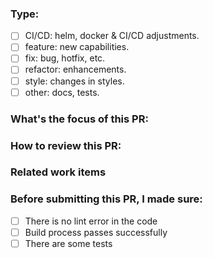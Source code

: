 ### Type:

- [ ] CI/CD: helm, docker & CI/CD adjustments.
- [ ] feature: new capabilities.
- [ ] fix: bug, hotfix, etc.
- [ ] refactor: enhancements.
- [ ] style: changes in styles.
- [ ] other: docs, tests.

### What's the focus of this PR:

### How to review this PR:

### Related work items

### Before submitting this PR, I made sure:

- [ ] There is no lint error in the code
- [ ] Build process passes successfully
- [ ] There are some tests
